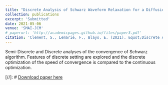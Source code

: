 ```yaml
---
title: "Discrete Analysis of Schwarz Waveform Relaxation for a Diffusion Reaction problem with Discontinuous Coefficients"
collection: publications
excerpt: 'Submitted'
date: 2021-05-06
venue: 'SMAI-JCM'
# paperurl: 'http://academicpages.github.io/files/paper3.pdf'
citation: 'Clement, S., Lemarié, F., Blayo, E. (2021). &quot;Discrete Analysis of Schwarz Waveform Relaxation for a Diffusion Reaction problem with Discontinuous Coefficients.&quot; <i>In redaction</i>.'
---
```


Semi-Discrete and Discrete analyses of the convergence of Schwarz algorithm. Features of discrete setting are explored and the discrete optimization of the speed of convergence is compared to the continuous optimization.

[//]: # [Download paper here](http://academicpages.github.io/files/paper3.pdf)

